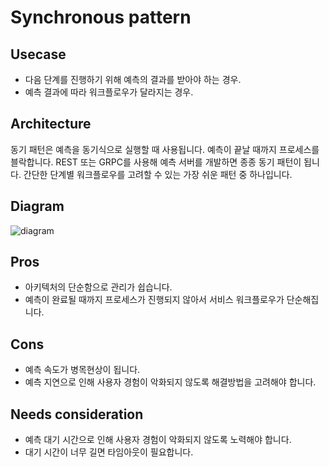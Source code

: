 # Synchronous pattern

## Usecase
- 다음 단계를 진행하기 위해 예측의 결과를 받아야 하는 경우.
- 예측 결과에 따라 워크플로우가 달라지는 경우.

## Architecture
동기 패턴은 예측을 동기식으로 실행할 때 사용됩니다. 예측이 끝날 때까지 프로세스를 블락합니다. REST 또는 GRPC를 사용해 예측 서버를 개발하면 종종 동기 패턴이 됩니다. 간단한 단계별 워크플로우를 고려할 수 있는 가장 쉬운 패턴 중 하나입니다.

## Diagram
![diagram](diagram.png)

## Pros
- 아키텍처의 단순함으로 관리가 쉽습니다.
- 예측이 완료될 때까지 프로세스가 진행되지 않아서 서비스 워크플로우가 단순해집니다.

## Cons
- 예측 속도가 병목현상이 됩니다.
- 예측 지연으로 인해 사용자 경험이 악화되지 않도록 해결방법을 고려해야 합니다.

## Needs consideration
- 예측 대기 시간으로 인해 사용자 경험이 악화되지 않도록 노력해야 합니다.
- 대기 시간이 너무 길면 타임아웃이 필요합니다.
